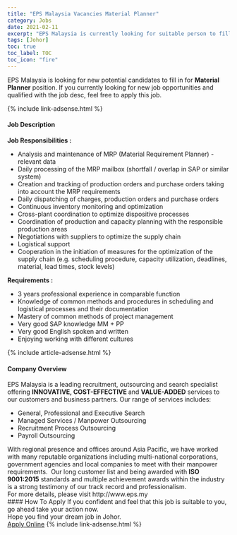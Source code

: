 ```yaml
---
title: "EPS Malaysia Vacancies Material Planner" 
category: Jobs 
date: 2021-02-11 
excerpt: "EPS Malaysia is currently looking for suitable person to fill in the Material Planner which based in Johor" 
tags: [Johor] 
toc: true 
toc_label: TOC 
toc_icon: "fire" 
--- 
```


<p>EPS Malaysia is looking for new potential candidates to fill in for <b>Material Planner</b> position. If you currently looking for new job opportunities and qualified with the job desc, feel free to apply this job.
</p>{% include link-adsense.html %} 
<div><div><h4>Job Description</h4></div><div><div><span><div><div><strong>Job Responsibilities :</strong></div><ul><li>Analysis and maintenance of MRP (Material Requirement Planner) -relevant data</li><li>Daily processing of the MRP mailbox (shortfall / overlap in SAP or similar system)</li><li>Creation and tracking of production orders and purchase orders taking into account the MRP requirements</li><li>Daily dispatching of charges, production orders and purchase orders</li><li>Continuous inventory monitoring and optimization</li><li>Cross-plant coordination to optimize dispositive processes</li><li>Coordination of production and capacity planning with the responsible production areas</li><li>Negotiations with suppliers to optimize the supply chain</li><li>Logistical support</li><li>Cooperation in the initiation of measures for the optimization of the supply chain (e.g. scheduling procedure, capacity utilization, deadlines, material, lead times, stock levels)</li></ul><div><strong>Requirements :</strong></div><ul><li>3 years professional experience in comparable function</li><li>Knowledge of common methods and procedures in scheduling and logistical processes and their documentation</li><li>Mastery of common methods of project management</li><li>Very good SAP knowledge MM + PP</li><li>Very good English spoken and written</li><li>Enjoying working with different cultures</li></ul></div></span></div></div></div> 
{% include article-adsense.html %} 
<div><div><h4>Company Overview</h4></div><div><div><span><div><div><div>EPS Malaysia is a leading recruitment, outsourcing and search specialist offering <strong>INNOVATIVE, COST-EFFECTIVE </strong>and <strong>VALUE-ADDED</strong> services to our customers and business partners. Our range of services includes:</div><ul><li>General, Professional and Executive Search</li><li>Managed Services / Manpower Outsourcing</li><li>Recruitment Process Outsourcing</li><li>Payroll Outsourcing</li></ul><div>With regional presence and offices around Asia Pacific, we have worked with many reputable organizations including multi-national corporations, government agencies and local companies to meet with their manpower requirements.&#160; Our long customer list and being awarded with <strong>ISO 9001:2015</strong> standards and multiple achievement awards within the industry is a strong testimony of our track record and professionalism.</div><div>For more details, please visit http://www.eps.my</div></div></div></span></div></div></div> 
#### How To Apply 
If you confident and feel that this job is suitable to you, go ahead take your action now. <br/> 
Hope you find your dream job in Johor. <br/> 
<a href="https://www.jobstreet.com.my/en/job/material-planner-4480694?jobId=jobstreet-my-job-4480694&" class="btn btn--info" target="_blank" rel="nofollow noopenner">Apply Online</a> 
{% include link-adsense.html %} 